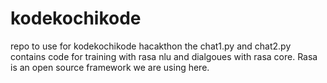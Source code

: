 # kodekochikode
repo to use for kodekochikode hacakthon
the chat1.py and chat2.py contains code for training with rasa nlu and dialgoues with rasa core.
Rasa is an open source framework we are using here.
